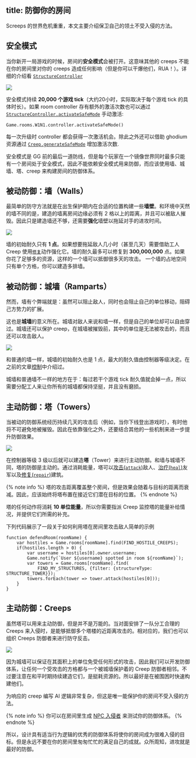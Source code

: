 title: 防御你的房间
---

Screeps 的世界危机重重，本文主要介绍保卫自己的领土不受入侵的方法。

## 安全模式

当你新开一局游戏的时候，房间的**安全模式**会被打开。这意味其他的 creeps 不能在你的房间里对你的 creeps 造成任何影响（但是你可以干爆他们，RUA！）。详细的介绍看 [`StructureController`](/api/#StructureController)

![](img/safe_mode.png)

安全模式持续 **20,000 个游戏 tick**（大约20小时，实际取决于每个游戏 tick 的具体时长）。如果 room controller 存有额外的激活次数也可以通过 [`StructureController.activateSafeMode`](/api/#StructureController.activateSafeMode) 手动激活:

    Game.rooms.W1N1.controller.activateSafeMode()

每一次升级时 controller 都会获得一次激活机会。除此之外还可以借助 ghodium 资源通过 [`Creep.generateSafeMode`](/api/#Creep.generateSafeMode) 增加激活次数.

安全模式是 GG 前的最后一道防线，但是每个玩家在一个镜像世界同时最多只能有一个房间处于安全模式，因此不能依赖安全模式用来防御，而应该使用墙、城墙、塔、creep 来构建房间的防御体系。

## 被动防御：墙（Walls）


最简单的防守方法就是在出生保护期内在合适的位置构建一些**墙壁**。和环境中天然的墙不同的是，建造的墙离房间边缘必须有 2 格以上的距离，并且可以被敌人摧毁。因此只是建造墙还不够，还需要**强化**墙壁以拖延对手的进攻时间。

![](img/defense1.png)


墙的初始耐久只有 **1 点**。如果想要拖延敌人几小时（甚至几天）需要借助工人 Creep 使用[`修复`](/api/#Creep.repair)动作强化它。墙的耐久最多可以修复到 **300,000,000** 点。如果你花了足够多的资源，这样的一个墙可以抵御很多天的攻击。 一个墙的占地空间只有单个方格，你可以建造多排墙。

## 被动防御：城墙（Ramparts）

然而，墙有个弊端就是：虽然可以阻止敌人，同时也会阻止自己的单位移动，阻碍己方势力的扩展。

这也是**城墙**的意义所在。城墙对敌人来说和墙一样，但是自己的单位却可以自由穿过。城墙还可以保护 creep，在城墙被摧毁前，其中的单位是无法被攻击的，而且还可以攻击敌人。

![](img/defense2.png)

和普通的墙一样，城墙的初始耐久也是 1 点，最大的耐久值由控制器等级决定。在之前的文章[控制](/control.html)中介绍过。

城墙和普通墙不一样的地方在于：每过若干个游戏 tick 耐久值就会掉一点，所以需要分配工人来让你所有的城墙都保持坚挺，并且没有磨损。

## 主动防御：塔（Towers）


当被动的防御系统经历持续几天的攻击后（例如，当你下线登出游戏时），有时他将不可避免地被摧毁。因此在依靠强化之外，还要结合其他的一些机制来进一步提升防御效果。

![](img/defense3.png)

在控制器等级 3 级以后就可以建造**塔**（Tower）来进行主动防御。和墙与城墙不同，塔的防御是主动的。通过消耗能量，塔可以[攻击(`attack`)](/api/#StructureTower.attack)敌人、[治疗(`heal`)](/api/#StructureTower.heal)友军以及[修复(`repair`)](/api/#StructureTower.repair)建筑。

{% note info %}
塔的攻击距离覆盖整个房间，但是效果会随着与目标的距离而衰减。因此，应该始终将塔布置在接近它们潜在目标的位置。
{% endnote %}

塔的任何动作将消耗 **10 单位能量**，所以你需要指派 Creep 监控塔的能量补给情况，并提供它们所需的补充。

下列代码展示了一段关于如何利用塔在房间里攻击敌人简单的示例

    function defendRoom(roomName) {
        var hostiles = Game.rooms[roomName].find(FIND_HOSTILE_CREEPS);
        if(hostiles.length > 0) {
            var username = hostiles[0].owner.username;
            Game.notify(`User ${username} spotted in room ${roomName}`);
            var towers = Game.rooms[roomName].find(
                FIND_MY_STRUCTURES, {filter: {structureType: STRUCTURE_TOWER}});
            towers.forEach(tower => tower.attack(hostiles[0]));
        }
    }

## 主动防御：Creeps


虽然塔可以用来主动防御，但是并不是万能的。当对面安排了一队分工合理的 Creeps 来入侵时，是能够抵御多个塔楼的近距离攻击的。相对应的，我们也可以组织 Creeps 防御者来进行防守反击。

![](img/defense4.png)

因为城墙可以保证在其面积上的单位免受任何形式的攻击，因此我们可以开发防御体系，让任何一个受攻击的方格都与一个被城墙保护着的 Creep 防御者相邻。不过要注意在和平时期持续建造它们，是挺耗资源的。所以最好是在被围困时快速构建他们。

为响应的 creep 编写 AI 逻辑非常复杂，但这是唯一能保护你的房间不受入侵的方法。

{% note info %}
你可以在房间里生成 [NPC 入侵者](/invaders.html) 来测试你的防御体系。
{% endnote %}

所以，设计具有适当行为逻辑的优秀的防御体系将使你的房间成为很难入侵的目标。但是永远不要在你的房间里匆匆忙忙的满足自己的成就。众所周知，进攻就是最好的防御。
